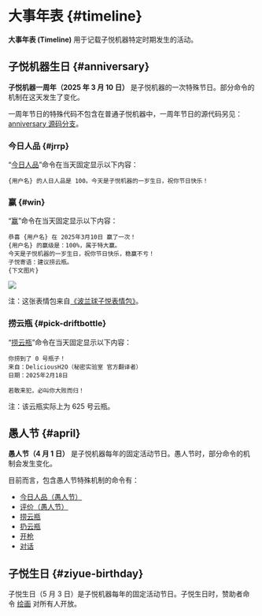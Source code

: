 # 大事年表 {#timeline}

**大事年表 (Timeline)** 用于记载子悦机器特定时期发生的活动。

## 子悦机器生日 {#anniversary}

**子悦机器一周年（2025 年 3 月 10 日）** 是子悦机器的一次特殊节日。部分命令的机制在这天发生了变化。

一周年节日的特殊代码不包含在普通子悦机器中，一周年节日的源代码另见：[anniversary 源码分支](https://github.com/ZiYueCommentary/ZiYueBot/tree/anniversary)。

### 今日人品 {#jrrp}

“[今日人品](/harmony/jrrp.md)”命令在当天固定显示以下内容：

```
{用户名} 的人日人品是 100。今天是子悦机器的一岁生日，祝你节日快乐！
```

### 赢 {#win}

“[赢](/general/win)”命令在当天固定显示以下内容：

```
恭喜 {用户名} 在 2025年3月10日 赢了一次！
{用户名} 的赢级是：100%，属于特大赢。
今天是子悦机器的一岁生日，祝你节日快乐，稳赢不亏！
子悦寄语：建议捞云瓶。
{下文图片}
```

![](/wink.png)

注：这张表情包来自[《波兰球子悦表情包》](https://afdian.com/p/a86f3510743311ef973c5254001e7c00)。

### 捞云瓶 {#pick-driftbottle}

“[捞云瓶](/general/driftbottle/pick.md)”命令在当天固定显示以下内容：

```
你捞到了 0 号瓶子！
来自：DeliciousH2O（秘密实验室 官方翻译者）
日期：2025年2月18日

若敢来犯，必叫你大败而归！
```

注：该云瓶实际上为 625 号云瓶。

## 愚人节 {#april}

**愚人节（4 月 1 日）** 是子悦机器每年的固定活动节日。愚人节时，部分命令的机制会发生变化。

目前而言，包含愚人节特殊机制的命令有：

* [今日人品（愚人节）](/timeline/jrrp.md)
* [评价（愚人节）](/timeline/ask.md)
* [捞云瓶](/general/driftbottle/pick.md)
* [扔云瓶](/general/driftbottle/throw.md)
* [开枪](/harmony/revolver/shooting.md)
* [对话](/general/chat.md)

## 子悦生日 {#ziyue-birthday}

子悦生日（5 月 3 日）是子悦机器每年的固定活动节日。子悦生日时，赞助者命令 [绘画](/general/draw.md) 对所有人开放。